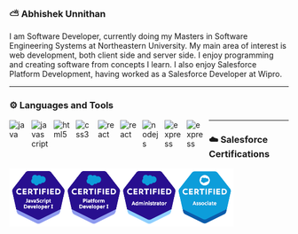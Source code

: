 ### ⛅ Abhishek Unnithan

I am Software Developer, currently doing my Masters in Software Engineering Systems at Northeastern University. My main area of interest is web development, both client side and server side. I enjoy programming and creating software from concepts I learn. I also enjoy Salesforce Platform Development, having worked as a Salesforce Developer at Wipro.

--- 


### ⚙️ Languages and Tools

<link rel="stylesheet" href="https://cdn.jsdelivr.net/gh/devicons/devicon@v2.15.1/devicon.min.css">

<img  src="https://cdn.jsdelivr.net/gh/devicons/devicon/icons/java/java-original-wordmark.svg" alt="java" style="width:30px; padding-right:10px; float:left;">
<img src="https://cdn.jsdelivr.net/gh/devicons/devicon/icons/javascript/javascript-original.svg" alt="javascript" style="width:30px; padding-right:10px; float:left;">
<img src="https://cdn.jsdelivr.net/gh/devicons/devicon/icons/html5/html5-plain-wordmark.svg" alt="html5" style="width:30px; padding-right:10px; float:left;">
<img src="https://cdn.jsdelivr.net/gh/devicons/devicon/icons/css3/css3-original-wordmark.svg" alt="css3" style="width:30px; padding-right:10px; float:left;">
<img src="https://cdn.jsdelivr.net/gh/devicons/devicon/icons/react/react-original.svg" alt="react" style="width:30px; padding-right:10px; float:left;">
<img src="https://cdn.jsdelivr.net/gh/devicons/devicon/icons/nextjs/nextjs-original.svg" alt="react" style="width:30px; padding-right:10px; float:left;" />
<img src="https://cdn.jsdelivr.net/gh/devicons/devicon/icons/nodejs/nodejs-original.svg" alt="nodejs" style="width:30px; padding-right:10px; float:left;">
<img src="https://cdn.jsdelivr.net/gh/devicons/devicon/icons/express/express-original.svg" alt="express" style="width:30px; padding-right:10px; float:left;">
<img src="https://cdn.jsdelivr.net/gh/devicons/devicon/icons/salesforce/salesforce-original.svg" alt="express" style="width:30px; padding-right:10px; float:left;"> 

---

### ☁️ Salesforce Certifications
<img src="./TransparentImage.png" alt="force-certis" />


<!--
**abhishek98-force/abhishek98-force** is a ✨ _special_ ✨ repository because its `README.md` (this file) appears on your GitHub profile.

Here are some ideas to get you started:


-->
